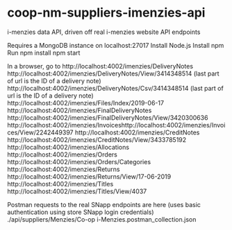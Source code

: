 # coop-nm-suppliers-imenzies-api

i-menzies data API, driven off real i-menzies website API endpoints

Requires a MongoDB instance on localhost:27017
Install Node.js
Install npm
Run
  npm install
  npm start

In a browser, go to
  http://localhost:4002/imenzies/DeliveryNotes
  http://localhost:4002/imenzies/DeliveryNotes/View/3414348514 (last part of url is the ID of a delivery note)
  http://localhost:4002/imenzies/DeliveryNotes/Csv/3414348514 (last part of url is the ID of a delivery note)
  http://localhost:4002/imenzies/Files/Index/2019-06-17
  http://localhost:4002/imenzies/FinalDeliveryNotes
  http://localhost:4002/imenzies/FinalDeliveryNotes/View/3420300636
  http://localhost:4002/imenzies/Invoiceshttp://localhost:4002/imenzies/Invoices/View/2242449397
  http://localhost:4002/imenzies/CreditNotes
  http://localhost:4002/imenzies/CreditNotes/View/3433785192
  http://localhost:4002/imenzies/Allocations
  http://localhost:4002/imenzies/Orders
  http://localhost:4002/imenzies/Orders/Categories
  http://localhost:4002/imenzies/Returns
  http://localhost:4002/imenzies/Returns/View/17-06-2019
  http://localhost:4002/imenzies/Titles
  http://localhost:4002/imenzies/Titles/View/4037

Postman requests to the real SNapp endpoints are here (uses basic authentication using store SNapp login credentials)
  ./api/suppliers/Menzies/Co-op i-Menzies.postman_collection.json
